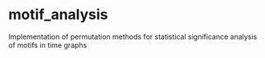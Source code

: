 # motif_analysis
Implementation of permutation methods for statistical significance analysis of motifs in time graphs
